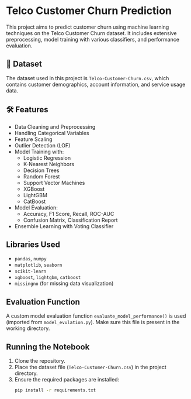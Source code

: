 # Telco Customer Churn Prediction

This project aims to predict customer churn using machine learning techniques on the Telco Customer Churn dataset. It includes extensive preprocessing, model training with various classifiers, and performance evaluation.

## 📂 Dataset

The dataset used in this project is `Telco-Customer-Churn.csv`, which contains customer demographics, account information, and service usage data.

## 🛠️ Features

- Data Cleaning and Preprocessing
- Handling Categorical Variables
- Feature Scaling
- Outlier Detection (LOF)
- Model Training with:
  - Logistic Regression
  - K-Nearest Neighbors
  - Decision Trees
  - Random Forest
  - Support Vector Machines
  - XGBoost
  - LightGBM
  - CatBoost
- Model Evaluation:
  - Accuracy, F1 Score, Recall, ROC-AUC
  - Confusion Matrix, Classification Report
- Ensemble Learning with Voting Classifier

##  Libraries Used

- `pandas`, `numpy`
- `matplotlib`, `seaborn`
- `scikit-learn`
- `xgboost`, `lightgbm`, `catboost`
- `missingno` (for missing data visualization)

##  Evaluation Function

A custom model evaluation function `evaluate_model_performance()` is used (imported from `model_evulation.py`). Make sure this file is present in the working directory.

##  Running the Notebook

1. Clone the repository.
2. Place the dataset file (`Telco-Customer-Churn.csv`) in the project directory.
3. Ensure the required packages are installed:
   ```bash
   pip install -r requirements.txt
